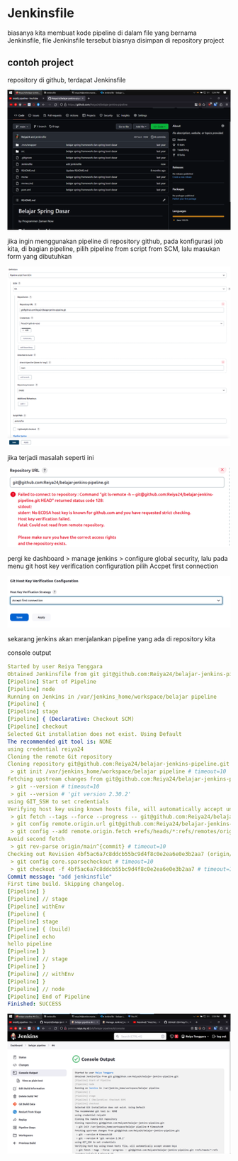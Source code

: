 # Jenkinsfile

biasanya kita membuat kode pipeline di dalam file yang bernama Jenkinsfile, file Jenkinsfile tersebut biasnya disimpan di repository project

## contoh project

repository di github, terdapat Jenkinsfile

![Untitled](Jenkinsfile%200611030c4ac54723bed791643afb1427/Untitled.png)

jika ingin menggunakan pipeline di repository github, pada konfigurasi job kita, di bagian pipeline, pilih pipeline from script from SCM, lalu masukan form yang dibutuhkan

![Untitled](Jenkinsfile%200611030c4ac54723bed791643afb1427/Untitled%201.png)

jika terjadi masalah seperti ini

![Untitled](Jenkinsfile%200611030c4ac54723bed791643afb1427/Untitled%202.png)

pergi ke dashboard > manage jenkins > configure global security, lalu pada menu git host key verification configuration pilih Accpet first connection

![Untitled](Jenkinsfile%200611030c4ac54723bed791643afb1427/Untitled%203.png)

sekarang jenkins akan menjalankan pipeline yang ada di repository kita

console output

```yaml
Started by user Reiya Tenggara
Obtained Jenkinsfile from git git@github.com:Reiya24/belajar-jenkins-pipeline.git
[Pipeline] Start of Pipeline
[Pipeline] node
Running on Jenkins in /var/jenkins_home/workspace/belajar pipeline
[Pipeline] {
[Pipeline] stage
[Pipeline] { (Declarative: Checkout SCM)
[Pipeline] checkout
Selected Git installation does not exist. Using Default
The recommended git tool is: NONE
using credential reiya24
Cloning the remote Git repository
Cloning repository git@github.com:Reiya24/belajar-jenkins-pipeline.git
 > git init /var/jenkins_home/workspace/belajar pipeline # timeout=10
Fetching upstream changes from git@github.com:Reiya24/belajar-jenkins-pipeline.git
 > git --version # timeout=10
 > git --version # 'git version 2.30.2'
using GIT_SSH to set credentials 
Verifying host key using known hosts file, will automatically accept unseen keys
 > git fetch --tags --force --progress -- git@github.com:Reiya24/belajar-jenkins-pipeline.git +refs/heads/*:refs/remotes/origin/* # timeout=10
 > git config remote.origin.url git@github.com:Reiya24/belajar-jenkins-pipeline.git # timeout=10
 > git config --add remote.origin.fetch +refs/heads/*:refs/remotes/origin/* # timeout=10
Avoid second fetch
 > git rev-parse origin/main^{commit} # timeout=10
Checking out Revision 4bf5ac6a7c8ddcb55bc9d4f8c0e2ea6e0e3b2aa7 (origin/main)
 > git config core.sparsecheckout # timeout=10
 > git checkout -f 4bf5ac6a7c8ddcb55bc9d4f8c0e2ea6e0e3b2aa7 # timeout=10
Commit message: "add jenkinsfile"
First time build. Skipping changelog.
[Pipeline] }
[Pipeline] // stage
[Pipeline] withEnv
[Pipeline] {
[Pipeline] stage
[Pipeline] { (build)
[Pipeline] echo
hello pipeline
[Pipeline] }
[Pipeline] // stage
[Pipeline] }
[Pipeline] // withEnv
[Pipeline] }
[Pipeline] // node
[Pipeline] End of Pipeline
Finished: SUCCESS
```

![Untitled](Jenkinsfile%200611030c4ac54723bed791643afb1427/Untitled%204.png)